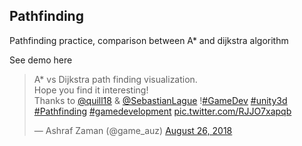 ## Pathfinding
Pathfinding practice, comparison between A* and dijkstra algorithm

See demo here
<blockquote class="twitter-tweet"><p lang="en" dir="ltr">A* vs Dijkstra path finding visualization. <br>Hope you find it interesting!<br>Thanks to <a href="https://twitter.com/quill18?ref_src=twsrc%5Etfw">@quill18</a> &amp; <a href="https://twitter.com/SebastianLague?ref_src=twsrc%5Etfw">@SebastianLague</a> !<a href="https://twitter.com/hashtag/GameDev?src=hash&amp;ref_src=twsrc%5Etfw">#GameDev</a> <a href="https://twitter.com/hashtag/unity3d?src=hash&amp;ref_src=twsrc%5Etfw">#unity3d</a> <a href="https://twitter.com/hashtag/Pathfinding?src=hash&amp;ref_src=twsrc%5Etfw">#Pathfinding</a> <a href="https://twitter.com/hashtag/gamedevelopment?src=hash&amp;ref_src=twsrc%5Etfw">#gamedevelopment</a> <a href="https://t.co/RJJO7xapqb">pic.twitter.com/RJJO7xapqb</a></p>&mdash; Ashraf Zaman (@game_auz) <a href="https://twitter.com/game_auz/status/1033815201412341760?ref_src=twsrc%5Etfw">August 26, 2018</a></blockquote> <script async src="https://platform.twitter.com/widgets.js" charset="utf-8"></script>
